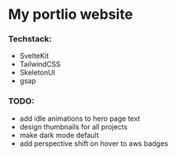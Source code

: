 # My portlio website

### Techstack:
 * SvelteKit
 * TailwindCSS
 * SkeletonUI
 * gsap



### TODO:
 * add idle animations to hero page text
 * design thumbnails for all projects
 * make dark mode default
 * add perspective shift on hover to aws badges